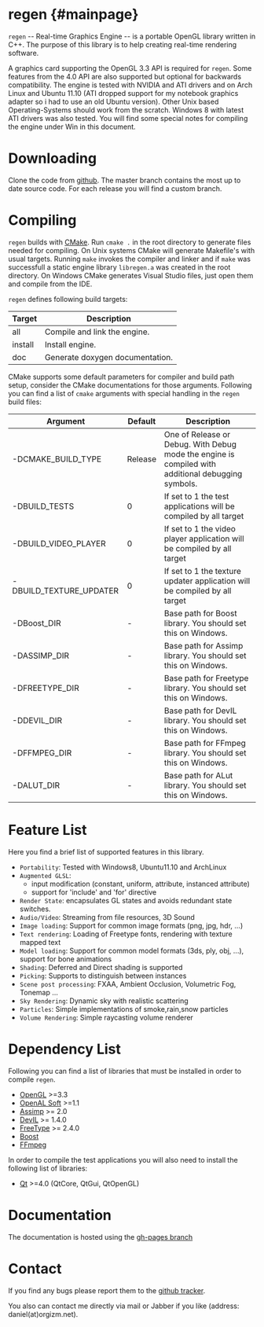 regen {#mainpage}
============

`regen` -- Real-time Graphics Engine -- is a portable OpenGL library written in C++.
The purpose of this library is to help creating
real-time rendering software.

A graphics card supporting the OpenGL 3.3 API is required for `regen`.
Some features from the 4.0 API are also supported but optional for backwards compatibility.
The engine is tested with NVIDIA and ATI drivers and on
Arch Linux and Ubuntu 11.10 (ATI dropped support for my notebook
graphics adapter so i had to use an old Ubuntu version).
Other Unix based Operating-Systems should work from the scratch.
Windows 8 with latest ATI drivers was also tested. You will find some special
notes for compiling the engine under Win in this document.

Downloading
=========================
Clone the code from [github](https://github.com/daniel86/regen).
The master branch contains the most up to date source code.
For each release you will find a custom branch.

Compiling
=========================
`regen` builds with [CMake](http://www.cmake.org/).
Run `cmake .` in the root directory to generate files needed for compiling.
On Unix systems CMake will generate Makefile's with usual targets.
Running `make` invokes the compiler and linker and
if `make` was successfull a static engine library `libregen.a`
was created in the root directory.
On Windows CMake generates Visual Studio files, just open them and compile from the IDE.

`regen` defines following build targets:

| Target   | Description                    |
|----------|--------------------------------|
| all      | Compile and link the engine.   |
| install  | Install engine.                |
| doc      | Generate doxygen documentation.|

CMake supports some default parameters for compiler and build path setup, consider the CMake documentations
for those arguments.
Following you can find a list of `cmake` arguments with special handling in the `regen` build files:

| Argument                | Default | Description                                                                                         |
|-------------------------|---------|-----------------------------------------------------------------------------------------------------|
| -DCMAKE_BUILD_TYPE      | Release | One of Release or Debug. With Debug mode the engine is compiled with additional debugging symbols.  |
| -DBUILD_TESTS           | 0       | If set to 1 the test applications will be compiled by all target                                    |
| -DBUILD_VIDEO_PLAYER    | 0       | If set to 1 the video player application will be compiled by all target                             |
| -DBUILD_TEXTURE_UPDATER | 0       | If set to 1 the texture updater application will be compiled by all target                          |
| -DBoost_DIR             | -       | Base path for Boost library. You should set this on Windows.                                        |
| -DASSIMP_DIR            | -       | Base path for Assimp library. You should set this on Windows.                                       |
| -DFREETYPE_DIR          | -       | Base path for Freetype library. You should set this on Windows.                                     |
| -DDEVIL_DIR             | -       | Base path for DevIL library. You should set this on Windows.                                        |
| -DFFMPEG_DIR            | -       | Base path for FFmpeg library. You should set this on Windows.                                       |
| -DALUT_DIR              | -       | Base path for ALut library. You should set this on Windows.                                         |


Feature List
=========================
Here you find a brief list of supported features in this library.

- `Portability`: Tested with Windows8, Ubuntu11.10 and ArchLinux
- `Augmented GLSL`:
    - input modification (constant, uniform, attribute, instanced attribute)
    - support for 'include' and 'for' directive
- `Render State`: encapsulates GL states and avoids redundant state switches.
- `Audio/Video`: Streaming from file resources, 3D Sound
- `Image loading`: Support for common image formats (png, jpg, hdr, ...)
- `Text rendering`: Loading of Freetype fonts, rendering with texture mapped text
- `Model loading`: Support for common model formats (3ds, ply, obj, ...), support for bone animations
- `Shading`: Deferred and Direct shading is supported
- `Picking`: Supports to distinguish between instances
- `Scene post processing`: FXAA, Ambient Occlusion, Volumetric Fog, Tonemap ...
- `Sky Rendering`: Dynamic sky with realistic scattering
- `Particles`: Simple implementations of smoke,rain,snow particles
- `Volume Rendering`: Simple raycasting volume renderer

Dependency List
=========================
Following you can find a list of libraries that must be installed in order
to compile `regen`.
- [OpenGL](http://www.opengl.org/) >=3.3
- [OpenAL Soft](http://kcat.strangesoft.net/openal.html) >=1.1
- [Assimp](http://assimp.sourceforge.net/) >= 2.0
- [DevIL](http://openil.sourceforge.net/) >= 1.4.0
- [FreeType](http://www.freetype.org/) >= 2.4.0
- [Boost](http://www.boost.org/)
- [FFmpeg](http://www.ffmpeg.org/)

In order to compile the test applications you will also need to install
the following list of libraries:
- [Qt](http://qt-project.org/) >=4.0 (QtCore, QtGui, QtOpenGL)

Documentation
=========================
The documentation is hosted using the [gh-pages branch](http://daniel86.github.com/regen/)

Contact
=========================
If you find any bugs please report them to the [github tracker](https://github.com/daniel86/regen/issues).

You also can contact me directly via mail or Jabber if you like (address: daniel(at)orgizm.net).

